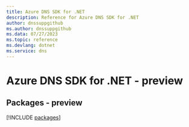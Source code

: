 ```yaml
---
title: Azure DNS SDK for .NET
description: Reference for Azure DNS SDK for .NET
author: dnssuppgithub
ms.author: dnssuppgithub
ms.data: 07/27/2023
ms.topic: reference
ms.devlang: dotnet
ms.service: dns
---
```

# Azure DNS SDK for .NET - preview
## Packages - preview
[!INCLUDE [packages](dns-index.md)]